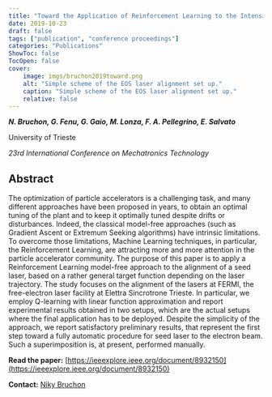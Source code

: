 ```yaml
---
title: "Toward the Application of Reinforcement Learning to the Intensity Control of a Seeded Free-Electron Laser"
date: 2019-10-23
draft: false
tags: ["publication", "conference proceedings"]
categories: "Publications"
ShowToc: false
TocOpen: false
cover:
    image: imgs/bruchon2019toward.png
    alt: "Simple scheme of the EOS laser alignment set up."
    caption: "Simple scheme of the EOS laser alignment set up."
    relative: false
---
```


_**N. Bruchon, G. Fenu, G. Gaio, M. Lonza, F. A. Pellegrino, E. Salvato**_

University of Trieste

_23rd International Conference on Mechatronics Technology_

## Abstract

The optimization of particle accelerators is a challenging task, and many different approaches have been proposed in years, to obtain an optimal tuning of the plant and to keep it optimally tuned despite drifts or disturbances. Indeed, the classical model-free approaches (such as Gradient Ascent or Extremum Seeking algorithms) have intrinsic limitations. To overcome those limitations, Machine Learning techniques, in particular, the Reinforcement Learning, are attracting more and more attention in the particle accelerator community. The purpose of this paper is to apply a Reinforcement Learning model-free approach to the alignment of a seed laser, based on a rather general target function depending on the laser trajectory. The study focuses on the alignment of the lasers at FERMI, the free-electron laser facility at Elettra Sincrotrone Trieste. In particular, we employ Q-learning with linear function approximation and report experimental results obtained in two setups, which are the actual setups where the final application has to be deployed. Despite the simplicity of the approach, we report satisfactory preliminary results, that represent the first step toward a fully automatic procedure for seed laser to the electron beam. Such a superimposition is, at present, performed manually.

**Read the paper:** [https://ieeexplore.ieee.org/document/8932150](https://ieeexplore.ieee.org/document/8932150)

**Contact:** [Niky Bruchon](mailto:niky.bruchon@cern.ch)

